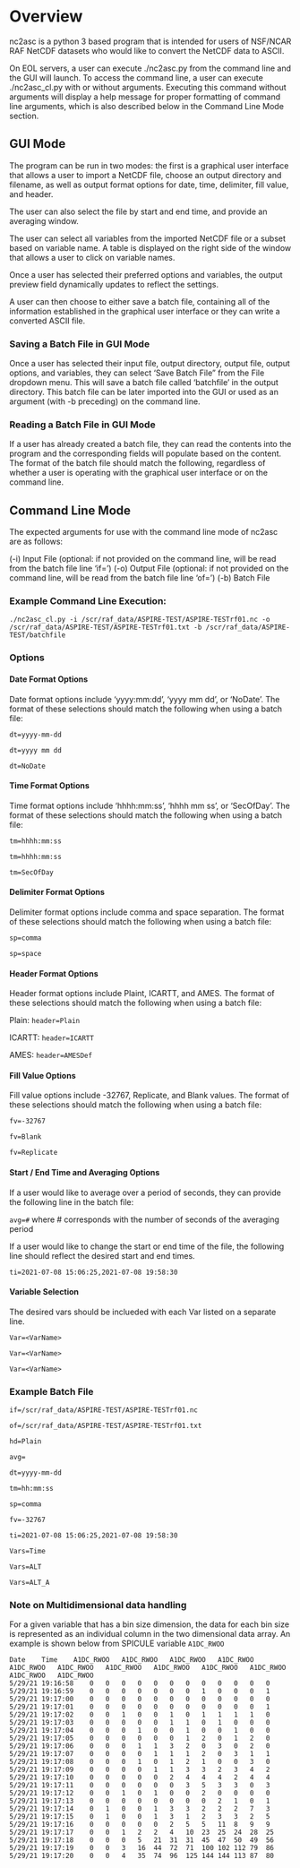 # Overview
nc2asc is a python 3 based program that is intended for users of NSF/NCAR RAF NetCDF datasets who would like to convert the NetCDF data to ASCII.

On EOL servers, a user can execute ./nc2asc.py from the command line and the GUI will launch. To access the command line, a user can execute ./nc2asc_cl.py with or without arguments. Executing this command without arguments will display a help message for proper formatting of command line arguments, which is also described below in the Command Line Mode section. 

## GUI Mode
The program can be run in two modes: the first is a graphical user interface that allows a user to import a NetCDF file, choose an output directory and filename, as well as output format options for date, time, delimiter, fill value, and header.

The user can also select the file by start and end time, and provide an averaging window.

The user can select all variables from the imported NetCDF file or a subset based on variable name. A table is displayed on the right side of the window that allows a user to click on variable names. 

Once a user has selected their preferred options and variables, the output preview field dynamically updates to reflect the settings. 

A user can then choose to either save a batch file, containing all of the information established in the graphical user interface or they can write a converted ASCII file. 

### Saving a Batch File in GUI Mode
Once a user has selected their input file, output directory, output file, output options, and variables, they can select ‘Save Batch File” from the File dropdown menu. This will save a batch file called ‘batchfile’ in the output directory. This batch file can be later imported into the GUI or used as an argument (with -b preceding) on the command line. 

### Reading a Batch File in GUI Mode
If a user has already created a batch file, they can read the contents into the program and the corresponding fields will populate based on the content. The format of the batch file should match the following, regardless of whether a user is operating with the graphical user interface or on the command line. 

## Command Line Mode
The expected arguments for use with the command line mode of nc2asc are as follows:

(-i) Input File (optional: if not provided on the command line, will be read from the batch file line ‘if=’)
(-o) Output File (optional: if not provided on the command line, will be read from the batch file line ‘of=’)
(-b) Batch File

### Example Command Line Execution:

`./nc2asc_cl.py -i /scr/raf_data/ASPIRE-TEST/ASPIRE-TESTrf01.nc -o /scr/raf_data/ASPIRE-TEST/ASPIRE-TESTrf01.txt -b /scr/raf_data/ASPIRE-TEST/batchfile`

### Options

#### Date Format Options
Date format options include ‘yyyy:mm:dd’, ‘yyyy mm dd’, or ‘NoDate’. The format of these selections should match the following when using a batch file:

`dt=yyyy-mm-dd`

`dt=yyyy mm dd`

`dt=NoDate`


#### Time Format Options
Time format options include ‘hhhh:mm:ss’, ‘hhhh mm ss’, or ‘SecOfDay’. The format of these selections should match the following when using a batch file:

`tm=hhhh:mm:ss`

`tm=hhhh:mm:ss`

`tm=SecOfDay`


#### Delimiter Format Options
Delimiter format options include comma and space separation. The format of these selections should match the following when using a batch file:

`sp=comma`

`sp=space`


#### Header Format Options
Header format options include Plaint, ICARTT, and AMES. The format of these selections should match the following when using a batch file:

Plain: `header=Plain`

ICARTT: `header=ICARTT`

AMES: `header=AMESDef`


#### Fill Value Options
Fill value options include -32767, Replicate, and Blank values. The format of these selections should match the following when using a batch file:

`fv=-32767`

`fv=Blank`

`fv=Replicate`


#### Start / End Time and Averaging Options
If a user would like to average over a period of seconds, they can provide the following line in the batch file:

`avg=#` where # corresponds with the number of seconds of the averaging period

If a user would like to change the start or end time of the file, the following line should reflect the desired start and end times.

`ti=2021-07-08 15:06:25,2021-07-08 19:58:30`

#### Variable Selection
The desired vars should be inclueded with each Var listed on a separate line.

`Var=<VarName>`

`Var=<VarName>`

`Var=<VarName>`

### Example Batch File

```
if=/scr/raf_data/ASPIRE-TEST/ASPIRE-TESTrf01.nc

of=/scr/raf_data/ASPIRE-TEST/ASPIRE-TESTrf01.txt

hd=Plain

avg=

dt=yyyy-mm-dd

tm=hh:mm:ss

sp=comma

fv=-32767

ti=2021-07-08 15:06:25,2021-07-08 19:58:30

Vars=Time

Vars=ALT

Vars=ALT_A

```
### Note on Multidimensional data handling
For a given variable that has a bin size dimension, the data for each bin size is represented as an individual column in the two dimensional data array. An example is shown below from SPICULE variable `A1DC_RWOO`
```
Date	Time	A1DC_RWOO	A1DC_RWOO	A1DC_RWOO	A1DC_RWOO	A1DC_RWOO	A1DC_RWOO	A1DC_RWOO	A1DC_RWOO	A1DC_RWOO	A1DC_RWOO	A1DC_RWOO	A1DC_RWOO
5/29/21	19:16:58	0	0	0	0	0	0	0	0	0	0	0	0
5/29/21	19:16:59	0	0	0	0	0	0	0	1	0	0	0	1
5/29/21	19:17:00	0	0	0	0	0	0	0	0	0	0	0	0
5/29/21	19:17:01	0	0	0	0	0	0	0	0	0	0	0	1
5/29/21	19:17:02	0	0	1	0	0	1	0	1	1	1	1	0
5/29/21	19:17:03	0	0	0	0	0	1	1	0	1	0	0	0
5/29/21	19:17:04	0	0	0	1	0	0	1	0	0	1	0	0
5/29/21	19:17:05	0	0	0	0	0	0	1	2	0	1	2	0
5/29/21	19:17:06	0	0	0	1	1	3	2	0	3	0	2	0
5/29/21	19:17:07	0	0	0	0	1	1	1	2	0	3	1	1
5/29/21	19:17:08	0	0	0	1	0	1	2	1	0	0	3	0
5/29/21	19:17:09	0	0	0	0	1	1	3	3	2	3	4	2
5/29/21	19:17:10	0	0	0	0	0	2	4	4	4	2	4	4
5/29/21	19:17:11	0	0	0	0	0	0	3	5	3	3	0	3
5/29/21	19:17:12	0	0	1	0	1	0	0	2	0	0	0	0
5/29/21	19:17:13	0	0	0	0	0	0	0	0	2	1	0	1
5/29/21	19:17:14	0	1	0	0	1	3	3	2	2	2	7	3
5/29/21	19:17:15	0	1	0	0	1	3	1	2	3	3	2	5
5/29/21	19:17:16	0	0	0	0	0	2	5	5	11	8	9	9
5/29/21	19:17:17	0	0	1	2	2	4	10	23	25	24	28	25
5/29/21	19:17:18	0	0	0	5	21	31	31	45	47	50	49	56
5/29/21	19:17:19	0	0	3	16	44	72	71	100	102	112	79	86
5/29/21	19:17:20	0	0	4	35	74	96	125	144	144	113	87	80
```


